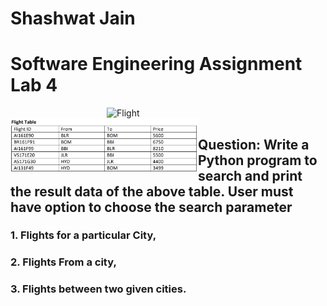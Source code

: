 # Shashwat Jain 
# Software Engineering Assignment Lab 4

<img src="https://i.pinimg.com/originals/38/27/ab/3827ab69c03f02d43dcd7b4c659464a7.gif" align="right" alt="Flight" width="350">

<img src="FlightDetails.png" align="left" width="300">
<br>

<!-- Flight ID | From | To  | Price
AI161E90  | BLR  | BOM | 5600
BR161F91  | BOM  | BBI | 6750
AI161F99  | BBI  | BLR | 8210
VS171E20  | JLR  | BBI | 5500
AS171G30  | HYD  | JLR | 4400
AI131F49  | HYD  | BOM | 3499 -->

<h2>
Question: Write a Python program to search and print the result data of the above table.
User must have option to choose the search parameter </h2>

<h3>1. Flights for a particular City, </h3>
<h3>2. Flights From a city, </h3>
<h3>3. Flights between two given cities.</h3>

    